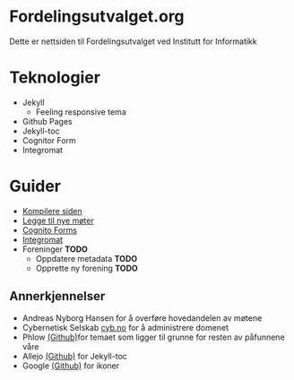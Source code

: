 # Fordelingsutvalget.org

Dette er nettsiden til Fordelingsutvalget ved Institutt for Informatikk

# Teknologier

- Jekyll
    - Feeling responsive tema
- Github Pages
- Jekyll-toc
- Cognitor Form
- Integromat


# Guider
* [Kompilere siden](howtos/compiling.md)
* [Legge til nye møter](howtos/new_meetings.md)
* [Cognito Forms](howtos/third_party.md)
* [Integromat](howtos/third_party.md)
* Foreninger **TODO**
    * Oppdatere metadata **TODO**
    * Opprette ny forening **TODO**

## Annerkjennelser

- Andreas Nyborg Hansen for å overføre hovedandelen av møtene
- Cybernetisk Selskab [cyb.no](cyb.no) for å administrere domenet
- Phlow [(Github)](https://github.com/Phlow/feeling-responsive)for temaet som ligger til grunne for resten av påfunnene våre
- Allejo [(Github)](https://github.com/allejo/jekyll-toc) for Jekyll-toc
- Google [(Github)](https://github.com/google/material-design-icons) for ikoner
